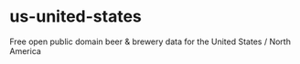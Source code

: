 us-united-states
================

Free open public domain beer &amp; brewery data for the United States / North America
